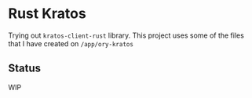# Rust Kratos

Trying out `kratos-client-rust` library. This project uses some of the files
that I have created on `/app/ory-kratos`

## Status

WIP
